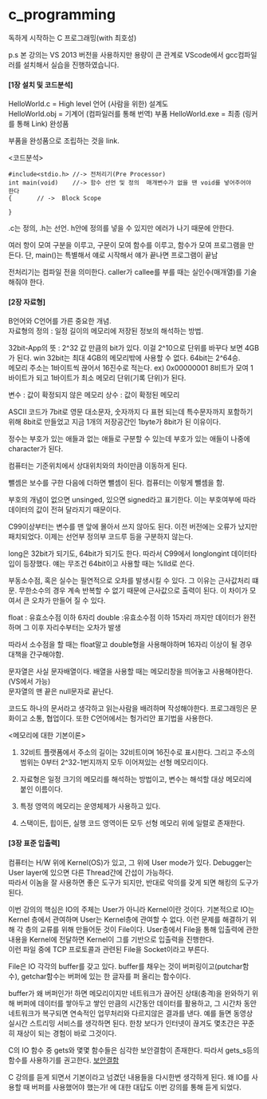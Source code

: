 # c_programming
독하게 시작하는 C 프로그래밍(with 최호성)

p.s 본 강의는 VS 2013 버전을 사용하지만 용량이 큰 관계로 VScode에서 gcc컴파일러를 설치해서 실습을 진행하였습니다.

#### [1장 설치 및 코드분석]

HelloWorld.c  =  High level 언어 (사람을 위한) 설계도  
HelloWorld.obj = 기계어 (컴파일러를 통해 번역) 부품
HelloWorld.exe = 최종 (링커를 통해 Link) 완성품

부품을 완성품으로 조립하는 것을 link. 

<코드분석>
```{.c}
#include<stdio.h> //-> 전처리기(Pre Processor)
int main(void)	  //-> 함수 선언 및 정의  매개변수가 없을 땐 void를 넣어주어야 한다
{		// ->  Block Scope

}
```
.c는 정의, .h는 선언.  h안에 정의를 넣을 수 있지만 에러가 나기 때문에 안한다.

여러 항이 모여 구분을 이루고, 구문이 모여 함수를 이루고, 함수가 모여 프로그램을 만든다. 단, main()는 특별해서 얘로 시작해서 얘가 끝나면 프로그램이 끝남

전처리기는 컴파일 전을 의미한다.
caller가 callee를 부를 때는 실인수(매개열)를 기술해줘야 한다.

#### [2장 자료형]

B언어와 C언어를 가른 중요한 개념.  
자료형의 정의 : 일정 길이의 메모리에 저장된 정보의 해석하는 방법.  

32bit-App의 뜻 : 2^32 값 만큼의 bit가 있다. 이걸 2^10으로 단위를 바꾸다 보면 4GB가 된다. win 32bit는 최대 4GB의 메모리밖에 사용할 수 없다. 64bit는 2^64승.  
메모리 주소는 1바이트씩 끊어서 16진수로 적는다. ex) 0x00000001  8비트가 모여 1바이트가 되고 1바이트가 최소 메모리 단위(기록 단위)가 된다.  

변수 : 값이 확정되지 않은 메모리 
상수 : 값이 확정된 메모리

ASCII 코드가 7bit로 영문 대소문자, 숫자까지 다 표현 되는데 특수문자까지 포함하기 위해 8bit로 만들었고 지금 1개의 저장공간인 1byte가 8bit가 된 이유이다.

정수는 부호가 있는 애들과 없는 애들로 구분할 수 있는데 부호가 있는 애들이 나중에 character가 된다.

컴퓨터는 기준위치에서 상대위치와의 차이만큼 이동하게 된다. 

뺄셈은 보수를 구한 다음에 더하면 뺄셈이 된다. 컴퓨터는 이렇게 뺄셈을 함.

부호의 개념이 없으면 unsinged, 있으면 signed라고 표기한다. 이는 부호여부에 따라 데이터의 값이 전혀 달라지기 때문이다.

C99이상부터는 변수를 맨 앞에 몰아서 쓰지 않아도 된다. 이전 버전에는 오류가 났지만 패치되었다. 이제는 선언부 정의부 코드루 등을 구분하지 않는다.

long은 32bit가 되기도, 64bit가 되기도 한다. 따라서 C99에서 longlongint 데이터타입이 등장했다. 얘는 무조건 64bit이고 사용할 때는 %lld로 쓴다.

부동소수점, 혹은 실수는 필연적으로 오차를 발생시킬 수 있다. 그 이유는 근사값처리 떄문.  무한소수의 경우 계속 반복할 수 없기 때문에 근사값으로 출력이 된다. 이 차이가 모여서 큰 오차가 만들어 질 수 있다.

float : 유효소수점 이하 6자리
double :유효소수점 이하 15자리 까지만 데이터가 완전하며 그 이후 자리수부터는 오차가 발생

따라서 소수점을 할 때는 float말고 double형을 사용해야하며 16자리 이상이 될 경우 대책을 간구해야함.

문자열은 사실 문자배열이다. 배열을 사용할 때는 메모리창을 띄어놓고 사용해야한다.(VS에서 가능)  
문자열의 맨 끝은 null문자로 끝난다.

코드도 하나의 문서라고 생각하고 읽는사람을 배려하며 작성해야한다. 프로그래밍은 문화이고 소통, 협업이다. 또한 C언어에서는 헝가리안 표기법을 사용한다.

<메모리에 대한 기본이론>
1. 32비트 플랫폼에서 주소의 길이는 32비트이며 16진수로 표시한다. 그리고 주소의 범위는 0부터 2^32-1번지까지 모두 이어져있는 선형 메모리이다.

2. 자료형은 일정 크기의 메모리를 해석하는 방법이고, 변수는 해석할 대상 메모리에 붙인 이름이다.

3. 특정 영역의 메모리는 운영체제가 사용하고 있다.

4. 스택이든, 힙이든, 실행 코드 영역이든 모두 선형 메모리 위에 일렬로 존재한다.

#### [3장 표준 입출력]

컴퓨터는 H/W 위에 Kernel(OS)가 있고, 그 위에 User mode가 있다. Debugger는 User layer에 있으면 다른 Thread간에 간섭이 가능하다.  
따라서 이놈을 잘 사용하면 좋은 도구가 되지만, 반대로 악의를 갖게 되면 해킹의 도구가 된다.

이번 강의의 핵심은 IO의 주체는 User가 아니라 Kernel이란 것이다. 기본적으로 IO는 Kernel 층에서 관여하며 User는 Kernel층에 관여할 수 없다. 이런 문제를 해결하기 위해 각 층의 교류를 위해 만들어둔 것이 File이다. User층에서 File을 통해 입출력에 관한 내용을 Kernel에 전달하면 Kernel이 그를 기반으로 입출력을 진행한다.  
이런 파일 중에 TCP 프로토콜과 관련된 File을 Socket이라고 부른다.

File은 IO 각각의 buffer를 갖고 있다. buffer를 채우는 것이 버퍼링이고(putchar함수), getchar함수는 버퍼에 있는 한 글자를 퍼 올리는 함수이다. 

buffer가 왜 버퍼인가! 하면 메모리이지만 네트워크가 끊어진 상태(충격)을 완와하기 위해 버퍼에 데이터를 쌓아두고 쌓인 만큼의 시간동안 데이터를 활용하고, 그 시간차 동안 네트워크가 복구되면 연속적인 업무처리와 다르지않은 결과를 낸다. 예를 들면 동영상 실시간 스트리밍 서비스를 생각하면 된다. 한창 보다가 인터넷이 끊겨도 몇초간은 꾸준히 재상이 되는 경험이 바로 그것이다.

C의 IO 함수 중 gets와 몇몇 함수들은 심각한 보안결함이 존재한다. 따라서 gets_s등의 함수를 사용하기를 권고한다. [보안결함](http://andyader.blogspot.kr/2014/03/gets.html)

C 강의를 듣게 되면서 기본이라고 넘겼던 내용들을 다시한번 생각하게 된다. 왜 IO를 사용할 때 버퍼를 사용했어야 했는가! 에 대한 대답도 이번 강의를 통해 듣게 되었다.